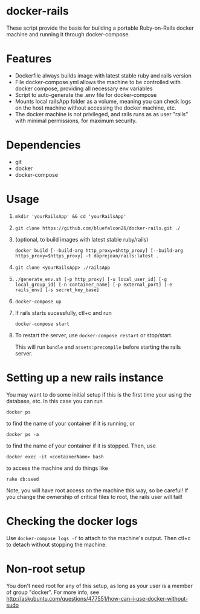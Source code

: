 # docker-rails

These script provide the basis for building a portable Ruby-on-Rails docker machine and running it through docker-compose.

# Features
* Dockerfile always builds image with latest stable ruby and rails version
* File docker-compose.yml allows the machine to be controlled with docker compose, providing all necessary env variables
* Script to auto-generate the .env file for docker-compose
* Mounts local railsApp folder as a volume, meaning you can check logs on the host machine without accessing the docker machine, etc.
* The docker machine is not privileged, and rails runs as as user "rails" with minimal permissions, for maximum security.

# Dependencies
* git
* docker
* docker-compose

# Usage
1. `mkdir 'yourRailsApp' && cd 'yourRailsApp'`
1. `git clone https://github.com/bluefalcon26/docker-rails.git ./`
2. (optional, to build images with latest stable ruby/rails)

    `docker build [--build-arg http_proxy=$http_proxy] [--build-arg https_proxy=$https_proxy] -t daprejean/rails:latest .`
3. `git clone <yourRailsApp> ./railsApp`
4. `./generate_env.sh [-p http_proxy] [-u local_user_id] [-g local_group_id] [-n container_name] [-p external_port] [-e rails_env] [-s secret_key_base]`
5. `docker-compose up`
6. If rails starts sucessfully, ctl+c and run
    
    `docker-compose start`
7. To restart the server, use `docker-compose restart` or stop/start.

    This will run `bundle` and `assets:precompile` before starting the rails server.

# Setting up a new rails instance
You may want to do some initial setup if this is the first time your using the database, etc. In this case you can run

`docker ps`

to find the name of your container if it is running, or

`docker ps -a`

to find the name of your container if it is stopped.
Then, use

`docker exec -it <containerName> bash`

to access the machine and do things like

`rake db:seed`

Note, you will have root access on the machine this way, so be careful! If you change the ownership of critical files to root, the rails user will fail!

# Checking the docker logs
Use `docker-compose logs -f` to attach to the machine's output.
Then ctl+c to detach without stopping the machine.

# Non-root setup
You don't need root for any of this setup, as long as your user is a member of group "docker".
For more info, see http://askubuntu.com/questions/477551/how-can-i-use-docker-without-sudo
